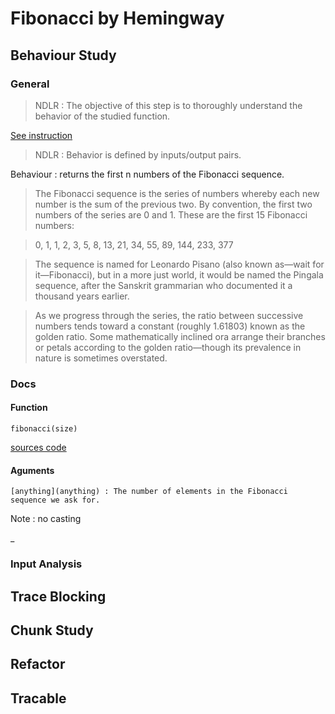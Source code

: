 
# Fibonacci by Hemingway

## Behaviour Study

### General

>NDLR : The objective of this step is to thoroughly understand the behavior of the studied function.

[See instruction]('./Behaviour)

> NDLR : Behavior is defined by inputs/output pairs.

Behaviour : returns the first n numbers of the Fibonacci sequence.

>The Fibonacci sequence is the series of numbers whereby each new number is the sum of the previous two. By convention, the first two numbers of the series are 0 and 1. These are the first 15 Fibonacci numbers:

> 0, 1, 1, 2, 3, 5, 8, 13, 21, 34, 55, 89, 144, 233, 377

>The sequence is named for Leonardo Pisano (also known as—wait for it—Fibonacci), but in a more just world, it would be named the Pingala sequence, after the Sanskrit grammarian who documented it a thousand years earlier.

>As we progress through the series, the ratio between successive numbers tends toward a constant (roughly 1.61803) known as the golden ratio. Some mathematically inclined ora arrange their branches or petals according to the golden ratio—though its prevalence in nature is sometimes overstated.

### Docs

#### Function 

`fibonacci(size)`

[sources code](./0-hemingway.js)

#### Aguments

`[anything](anything) : The number of elements in the Fibonacci sequence we ask for.`

Note : no casting

_
### Input Analysis




## Trace Blocking

## Chunk Study

## Refactor

## Tracable


